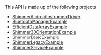 This
API
Is
made
up
of
the
following
projects

- [ShimmerAndroidInstrumentDriver](https://github.com/ShimmerEngineering/ShimmerAndroidAPI/tree/master/ShimmerAndroidInstrumentDriver/ShimmerAndroidInstrumentDriver)
- [BluetoothManagerExample](https://github.com/ShimmerEngineering/ShimmerAndroidAPI/tree/master/ShimmerAndroidInstrumentDriver/bluetoothManagerExample)
- [EfficientDataArrayExample](https://github.com/ShimmerEngineering/ShimmerAndroidAPI/tree/master/ShimmerAndroidInstrumentDriver/efficientDataArrayExample)
- [Shimmer3DOrientationExample](https://github.com/ShimmerEngineering/ShimmerAndroidAPI/tree/master/ShimmerAndroidInstrumentDriver/shimmer3DOrientationExample)
- [ShimmerBasicExample](https://github.com/ShimmerEngineering/ShimmerAndroidAPI/tree/master/ShimmerAndroidInstrumentDriver/shimmerBasicExample)
- [ShimmerLegacyExample](https://github.com/ShimmerEngineering/ShimmerAndroidAPI/tree/master/ShimmerAndroidInstrumentDriver/shimmerLegacyExample)
- [ShimmerServiceExample](https://github.com/ShimmerEngineering/ShimmerAndroidAPI/tree/master/ShimmerAndroidInstrumentDriver/shimmerServiceExample)
